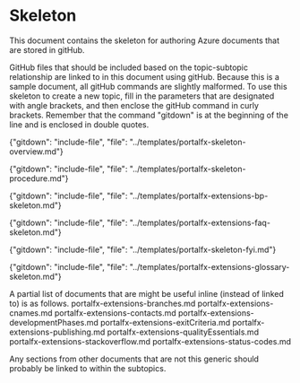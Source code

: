 # Skeleton

This document contains the skeleton for authoring Azure documents that are stored in gitHub.

<!-- topic name is a level 1 header at the beginning of the doc-->

GitHub files that should be included based on the topic-subtopic relationship are linked to in this document using gitHub.  Because this is a sample document, all gitHub commands are slightly malformed.  To use this skeleton to create a new topic, fill in the parameters that are designated with angle brackets, and then enclose the gitHub command in curly brackets. Remember that the command "gitdown" is at the beginning of the line and is enclosed in double quotes.

<!--  required Overview document.  -->
<!--                                   "../templates/portalfx-==major-area==-overview.md" -->
   {"gitdown": "include-file", "file": "../templates/portalfx-skeleton-overview.md"}

<!--  optional subtopic documents. Use these when the topic goes deeper than an overview. The overview may contain a table that links to these sections, in addition to (or instead of) relying on the following gitHub includes. -->
<!--                                  "../templates/portalfx-==major-area==-==topic==-==subtopic1==.md"  -->
<!--                                  "../templates/portalfx-==major-area==-==topic==-==subtopic2==.md"  -->

<!--  optional checklist document. Use this when there are specific steps to follow, or when there are specific tasks that the developer must verify as being completed. 
                                    "../templates/portalfx-==major-area==-==topic==-procedures.md"  -->
{"gitdown": "include-file", "file": "../templates/portalfx-skeleton-procedure.md"}
  
<!--  optional Best Practices document
                                    "../templates/portalfx-==major-area==-bp-==topic==.md"  -->
{"gitdown": "include-file", "file": "../templates/portalfx-extensions-bp-skeleton.md"}

<!--  optional FAQ document
                                    "../templates/portalfx-==major-area==-faq-==topic==.md"  -->
{"gitdown": "include-file", "file": "../templates/portalfx-extensions-faq-skeleton.md"}
   
<!--  optional FYI document, for links that could not be included in the content within the natural flow of the doc 
                                    "../templates/portalfx-==major-area==-==topic==-fyi.md"  -->
{"gitdown": "include-file", "file": "../templates/portalfx-skeleton-fyi.md"}

<!--  required Glossary document. 
                                    "../templates/portalfx-extensions-glossary-==major-area==.md"  -->
{"gitdown": "include-file", "file": "../templates/portalfx-extensions-glossary-skeleton.md"}

A partial list of documents that are might be useful inline (instead of linked to) is as follows.
portalfx-extensions-branches.md
portalfx-extensions-cnames.md
portalfx-extensions-contacts.md
portalfx-extensions-developmentPhases.md
portalfx-extensions-exitCriteria.md
portalfx-extensions-publishing.md
portalfx-extensions-qualityEssentials.md
portalfx-extensions-stackoverflow.md
portalfx-extensions-status-codes.md

Any sections from other documents that are not this generic should probably be linked to within the subtopics.

